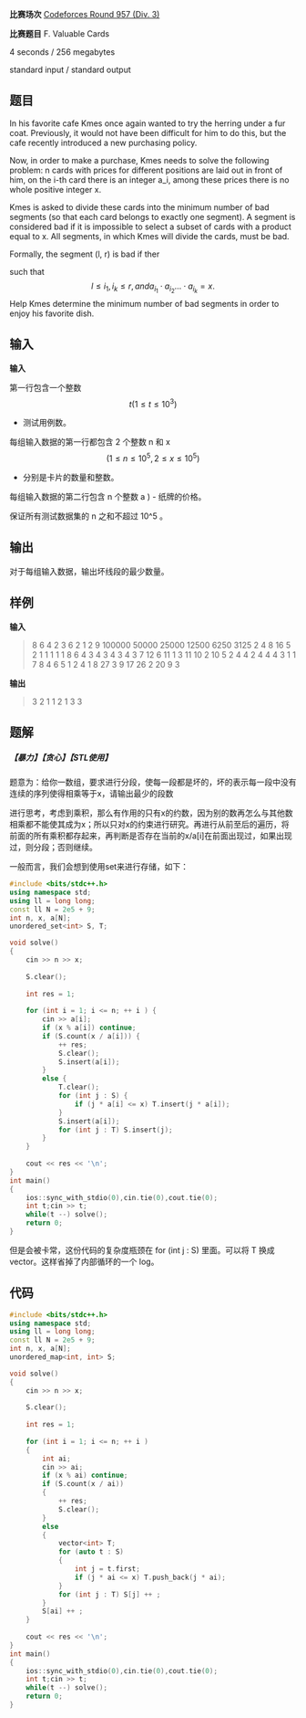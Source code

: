 **比赛场次** [Codeforces Round 957 (Div. 3)](https://codeforces.com/contest/1992)

**比赛题目** F. Valuable Cards

<!--more-->

4 seconds / 256 megabytes

standard input / standard output

## 题目

In his favorite cafe Kmes once again wanted to try the herring under a fur coat. Previously, it would not have been difficult for him to do this, but the cafe recently introduced a new purchasing policy.

Now, in order to make a purchase, Kmes needs to solve the following problem: n cards with prices for different positions are laid out in front of him, on the i-th card there is an integer a_i, among these prices there is no whole positive integer x.

Kmes is asked to divide these cards into the minimum number of bad segments (so that each card belongs to exactly one segment). A segment is considered bad if it is impossible to select a subset of cards with a product equal to x. All segments, in which Kmes will divide the cards, must be bad.

Formally, the segment (l, r) is bad if ther

 such that
$$
l \le i_1, i_k \le r, and a_{i_1} \cdot a_{i_2} \ldots \cdot a_{i_k} = x.
$$
Help Kmes determine the minimum number of bad segments in order to enjoy his favorite dish.

## 输入

**输入**

第一行包含一个整数 
$$
t ( 1 \le t \le 10^3 )
$$
 - 测试用例数。

每组输入数据的第一行都包含 2 个整数 n 和 x 
$$
( 1 \le n \le 10^5, 2 \le x \le 10^5 )
$$
 - 分别是卡片的数量和整数。

每组输入数据的第二行包含 n 个整数 a ) - 纸牌的价格。

保证所有测试数据集的 n 之和不超过 10^5 。

## 输出

对于每组输入数据，输出坏线段的最少数量。

## 样例

**输入**

> 8
> 6 4
> 2 3 6 2 1 2
> 9 100000
> 50000 25000 12500 6250 3125 2 4 8 16
> 5 2
> 1 1 1 1 1
> 8 6
> 4 3 4 3 4 3 4 3
> 7 12
> 6 11 1 3 11 10 2
> 10 5
> 2 4 4 2 4 4 4 3 1 1
> 7 8
> 4 6 5 1 2 4 1
> 8 27
> 3 9 17 26 2 20 9 3

**输出**

> 3
> 2
> 1
> 1
> 2
> 1
> 3
> 3

## 题解

##### 【暴力】【贪心】【STL使用】

题意为：给你一数组，要求进行分段，使每一段都是坏的，坏的表示每一段中没有连续的序列使得相乘等于x，请输出最少的段数

进行思考，考虑到乘积，那么有作用的只有x的约数，因为别的数再怎么与其他数相乘都不能使其成为x；所以只对x的约束进行研究。再进行从前至后的遍历，将前面的所有乘积都存起来，再判断是否存在当前的x/a[i]在前面出现过，如果出现过，则分段；否则继续。

一般而言，我们会想到使用set来进行存储，如下：

```c++
#include <bits/stdc++.h>
using namespace std;
using ll = long long;
const ll N = 2e5 + 9;
int n, x, a[N];
unordered_set<int> S, T;

void solve()
{
	cin >> n >> x;
	
	S.clear();
	
	int res = 1;
	
	for (int i = 1; i <= n; ++ i ) {
		cin >> a[i];
		if (x % a[i]) continue;
		if (S.count(x / a[i])) {
			++ res;
			S.clear();
			S.insert(a[i]);
		}
		else {
			T.clear();
			for (int j : S) {
				if (j * a[i] <= x) T.insert(j * a[i]);
			}
			S.insert(a[i]);
			for (int j : T) S.insert(j);
		}
	}
	
	cout << res << '\n';
}
int main()
{
	ios::sync_with_stdio(0),cin.tie(0),cout.tie(0);
	int t;cin >> t;
	while(t --) solve();
	return 0;
}
```

但是会被卡常，这份代码的复杂度瓶颈在 for (int j : S) 里面。可以将 T 换成 vector。这样省掉了内部循环的一个 log。

## 代码

```c++
#include <bits/stdc++.h>
using namespace std;
using ll = long long;
const ll N = 2e5 + 9;
int n, x, a[N];
unordered_map<int, int> S;

void solve()
{
	cin >> n >> x;
	
	S.clear();
	
	int res = 1;
	
	for (int i = 1; i <= n; ++ i ) 
    {
		int ai;
		cin >> ai;
		if (x % ai) continue;
		if (S.count(x / ai)) 
        {
			++ res;
			S.clear();
		}
		else 
        {
			vector<int> T;
			for (auto t : S) 
            {
				int j = t.first;
				if (j * ai <= x) T.push_back(j * ai);
			}
			for (int j : T) S[j] ++ ;
		}
		S[ai] ++ ;
	}
	
	cout << res << '\n';
}
int main()
{
	ios::sync_with_stdio(0),cin.tie(0),cout.tie(0);
	int t;cin >> t;
	while(t --) solve();
	return 0;
}
```

